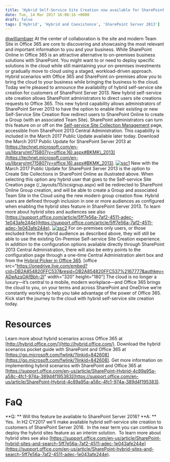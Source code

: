 ```yaml
---
title: 'Hybrid Self-Service Site Creation now available for SharePoint Server 2013'
date: Tue, 14 Mar 2017 16:00:16 +0000
draft: false
tags: ['Hybrid', 'Hybrid and Coexistence', 'SharePoint Server 2013']
---
```


[@williambaer](https://twitter.com/intent/follow?original_referer=https%3A%2F%2Fwww.wbaer.net%2Fweb%2Ffollow-button&ref_src=twsrc%5Etfw&screen_name=williambaer&tw_p=followbutton) At the center of collaboration is the site and modern Team Site in Office 365 are core to discovering and showcasing the most relevant and important information to you and your business. While SharePoint Online in Office 365 is an attractive alternative to on-premises business solutions with SharePoint. You might want to or need to deploy specific solutions in the cloud while still maintaining your on-premises investments or gradually move to cloud using a staged, workload-driven approach. Hybrid scenarios with Office 365 and SharePoint on-premises allow you to bring the cloud to your business while bringing the business to the cloud. Today we’re pleased to announce the availability of hybrid self-service site creation for customers of SharePoint Server 2013. New hybrid self-service site creation allows SharePoint administrators to direct users site creations requests to Office 365. This new hybrid capability allows administrators of SharePoint Server 2013 to have the option to enable their existing or new Self-Service Site Creation flow redirect users to SharePoint Online to create a Group (with an associated Team Site). SharePoint administrators can turn this feature on or off on the [Self-service Site Collection Management](https://technet.microsoft.com/en-us/library/cc263483.aspx) page, accessible from SharePoint 2013 Central Administration. This capability is included in the March 2017 Public Update available later today. Download the March 2017 Public Update for SharePoint Server 2013 at [https://technet.microsoft.com/en-us/library/mt715807(v=office.16).aspx#BKMK\_2013](https://technet.microsoft.com/en-us/library/mt715807(v=office.16).aspx#BKMK_2013). [![ssc1](https://msdnshared.blob.core.windows.net/media/2017/03/SSC1-300x194.jpg)](http://wbaer.files.wordpress.com/2017/03/ee0ab-ssc1.jpg) New with the March 2017 Public Update for SharePoint Server 2013 is the option to Create Site Collections in SharePoint Online as illustrated above. When selecting this option any hybrid user that goes to the Self-service Site Creation page (/\_layouts/15/scsignup.aspx) will be redirected to SharePoint Online Group creation, and will be able to create a Group and associated Team Site in the Cloud using the new modern group creation flow. Hybrid users are defined through inclusion in one or more audiences as configured when enabling the hybrid sites feature in SharePoint Server 2013. To learn more about hybrid sites and audiences see also [https://support.office.com/article/5ff7e56a-7af2-4511-adec-1e043afe244e](https://support.office.com/article/5ff7e56a-7af2-4511-adec-1e043afe244e). [![ssc2](https://msdnshared.blob.core.windows.net/media/2017/03/SSC2-300x207.jpg)](http://wbaer.files.wordpress.com/2017/03/19669-ssc2.jpg) For on-premises only users, or those excluded from the hybrid audience as described above, they will still be able to use the existing On-Premise Self-service Site Creation experience. In addition to the configuration options available directly through SharePoint 2013 Central Administration, there will also be entry points to the configuration page through a one-time Central Administration alert box and from the [Hybrid Picker in Office 365](https://technet.microsoft.com/en-us/library/mt346117.aspx). \[office src="https://onedrive.live.com/embed?cid=DB2A854820FFC537&resid=DB2A854820FFC537%2167777&authkey=ADeAzqOAfBbh-2I" width="320" height="180"\] The cloud is no longer a luxury—it’s central to a mobile, modern workplace—and Office 365 brings the cloud to you, on your terms and across SharePoint and OneDrive we’re constantly working to help you take advantage of the power of Office 365. Kick start the journey to the cloud with hybrid self-service site creation today.

Resources
=========

Learn more about hybrid scenarios across Office 365 at [http://hybrid.office.com/](http://hybrid.office.com/). Download the hybrid scenarios pocket guide with SharePoint and Office 365 at [https://go.microsoft.com/fwlink/?linkid=842608](https://go.microsoft.com/fwlink/?linkid=842608). Get more information on implementing hybrid scenarios with SharePoint and Office 365 at [https://support.office.com/en-us/article/SharePoint-Hybrid-4c89a95a-a58c-4fc1-974a-389d4f195383](https://support.office.com/en-us/article/SharePoint-Hybrid-4c89a95a-a58c-4fc1-974a-389d4f195383).

FaQ
===

**Q: ** Will this feature be available to SharePoint Server 2016? **A: ** Yes.  In H2 CY2017 we'll make available hybrid self-service site creation to customers of SharePoint Server 2016.  In the near term you can continue to deploy the hybrid sites feature as an interim solution.  To learn more about hybrid sites see also [https://support.office.com/en-us/article/SharePoint-hybrid-sites-and-search-5ff7e56a-7af2-4511-adec-1e043afe244e](https://support.office.com/en-us/article/SharePoint-hybrid-sites-and-search-5ff7e56a-7af2-4511-adec-1e043afe244e).